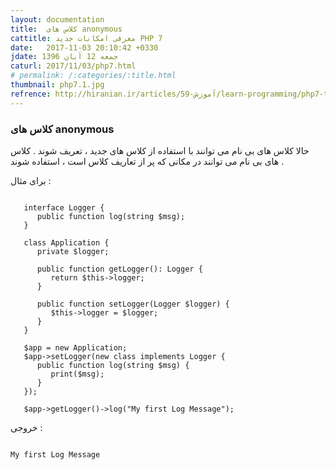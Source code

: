 ```yaml
---
layout: documentation
title:  کلاس های anonymous
cattitle: معرفی امکانات جدید PHP 7
date:   2017-11-03 20:10:42 +0330
jdate: جمعه 12 آبان 1396
caturl: 2017/11/03/php7.html
# permalink: /:categories/:title.html
thumbnail: php7.1.jpg
refrence: http://hiranian.ir/articles/59-آموزش/learn-programming/php7-training/566-php7-anonymous-classes.html
---
```

<h3>کلاس های anonymous</h3>
<p>
حالا کلاس های بی نام می توانند با استفاده از کلاس های جدید ، تعریف شوند . کلاس های بی نام می توانند در مکانی که پر از تعاریف کلاس است ، استفاده شوند .
</p>


<p>
برای مثال :
</p>

 <pre><code class="language-php  line-numbers">
   interface Logger {
      public function log(string $msg);
   }

   class Application {
      private $logger;

      public function getLogger(): Logger {
         return $this->logger;
      }

      public function setLogger(Logger $logger) {
         $this->logger = $logger;
      }  
   }

   $app = new Application;
   $app->setLogger(new class implements Logger {
      public function log(string $msg) {
         print($msg);
      }
   });

   $app->getLogger()->log("My first Log Message");
</code></pre>     
 
   <p>خروجی :</p>

<pre><code class="language-php">
My first Log Message
</code></pre>      